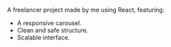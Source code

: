 A freelancer project made by me using React, featuring:

- A responsive carousel.
- Clean and safe structure.
- Scalable interface.
